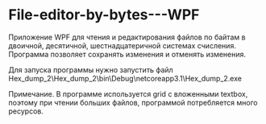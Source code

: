 # File-editor-by-bytes---WPF
Приложение  WPF для чтения и редактирования файлов по байтам в двоичной, десятичной, шестнадцатеричной системах счисления. Программа позволяет сохранять изменения и отменять изменения.  

Для запуска программы нужно запустить файл Hex_dump_2\Hex_dump_2\bin\Debug\netcoreapp3.1\Hex_dump_2.exe

Примечание. В программе используется grid с вложенными textbox, поэтому при чтении больших файлов, программой потребляется много ресурсов.

